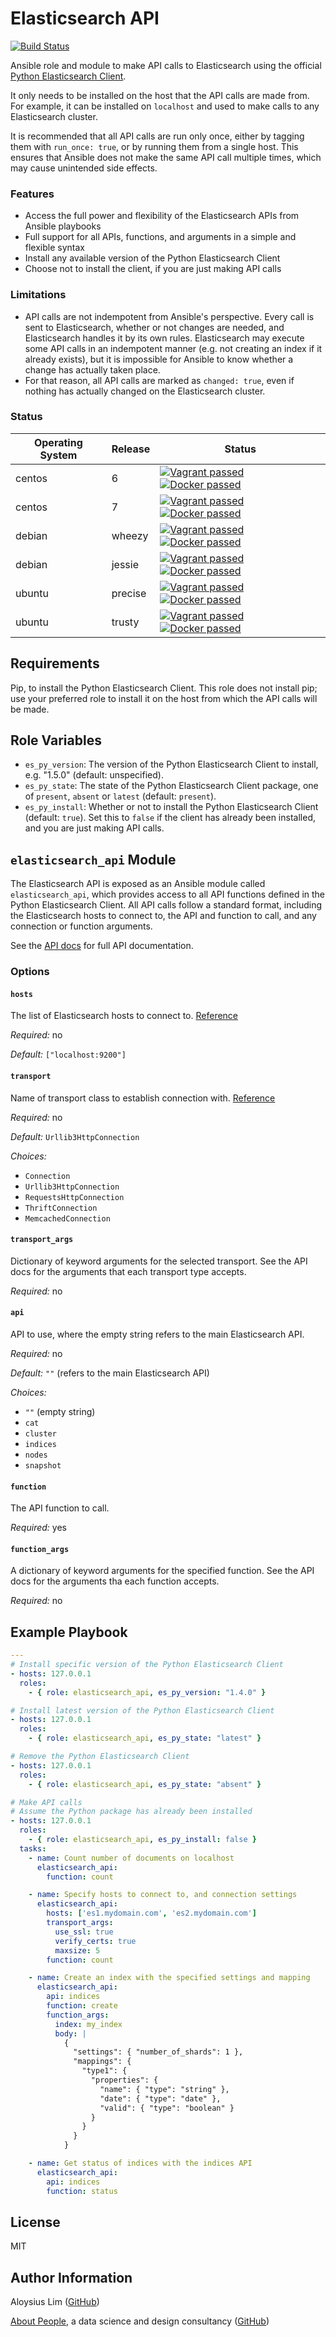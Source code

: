 # Elasticsearch API

[![Build Status](https://travis-ci.org/abtpeople/ansible-elasticsearch_api.svg)](https://travis-ci.org/abtpeople/ansible-elasticsearch_api)

Ansible role and module to make API calls to Elasticsearch using the official [Python Elasticsearch Client](http://elasticsearch-py.readthedocs.org/en/master/).

It only needs to be installed on the host that the API calls are made from. For example, it can be installed on `localhost` and used to make calls to any Elasticsearch cluster.

It is recommended that all API calls are run only once, either by tagging them with `run_once: true`, or by running them from a single host. This ensures that Ansible does not make the same API call multiple times, which may cause unintended side effects.

### Features

* Access the full power and flexibility of the Elasticsearch APIs from Ansible playbooks
* Full support for all APIs, functions, and arguments in a simple and flexible syntax
* Install any available version of the Python Elasticsearch Client
* Choose not to install the client, if you are just making API calls

### Limitations

* API calls are not indempotent from Ansible's perspective. Every call is sent to Elasticsearch, whether or not changes are needed, and Elasticsearch handles it by its own rules. Elasticsearch may execute some API calls in an indempotent manner (e.g. not creating an index if it already exists), but it is impossible for Ansible to know whether a change has actually taken place.
* For that reason, all API calls are marked as `changed: true`, even if nothing has actually changed on the Elasticsearch cluster.

### Status

Operating System | Release | Status                                                                                                                                                                                                    |
---------------- | ------- | ------                                                                                                                                                                                                    |
centos           | 6       | [![Vagrant passed](https://img.shields.io/badge/vagrant-passed-brightgreen.svg?style=flat-square)](#) [![Docker passed](https://img.shields.io/badge/docker-passed-brightgreen.svg?style=flat-square)](#) |
centos           | 7       | [![Vagrant passed](https://img.shields.io/badge/vagrant-passed-brightgreen.svg?style=flat-square)](#) [![Docker passed](https://img.shields.io/badge/docker-passed-brightgreen.svg?style=flat-square)](#) |
debian           | wheezy  | [![Vagrant passed](https://img.shields.io/badge/vagrant-passed-brightgreen.svg?style=flat-square)](#) [![Docker passed](https://img.shields.io/badge/docker-passed-brightgreen.svg?style=flat-square)](#) |
debian           | jessie  | [![Vagrant passed](https://img.shields.io/badge/vagrant-passed-brightgreen.svg?style=flat-square)](#) [![Docker passed](https://img.shields.io/badge/docker-passed-brightgreen.svg?style=flat-square)](#) |
ubuntu           | precise | [![Vagrant passed](https://img.shields.io/badge/vagrant-passed-brightgreen.svg?style=flat-square)](#) [![Docker passed](https://img.shields.io/badge/docker-passed-brightgreen.svg?style=flat-square)](#) |
ubuntu           | trusty  | [![Vagrant passed](https://img.shields.io/badge/vagrant-passed-brightgreen.svg?style=flat-square)](#) [![Docker passed](https://img.shields.io/badge/docker-passed-brightgreen.svg?style=flat-square)](#) |

## Requirements

Pip, to install the Python Elasticsearch Client. This role does not install pip; use your preferred role to install it on the host from which the API calls will be made.

## Role Variables

* `es_py_version`: The version of the Python Elasticsearch Client to install, e.g. "1.5.0" (default: unspecified).
* `es_py_state`: The state of the Python Elasticsearch Client package, one of `present`, `absent` or `latest` (default: `present`).
* `es_py_install`: Whether or not to install the Python Elasticsearch Client (default: `true`). Set this to `false` if the client has already been installed, and you are just making API calls.

## `elasticsearch_api` Module

The Elasticsearch API is exposed as an Ansible module called `elasticsearch_api`, which provides access to all API functions defined in the Python Elasticsearch Client. All API calls follow a standard format, including the Elasticsearch hosts to connect to, the API and function to call, and any connection or function arguments.

See the [API docs](http://elasticsearch-py.readthedocs.org/) for full API documentation.

### Options

#### `hosts`
The list of Elasticsearch hosts to connect to. [Reference](http://elasticsearch-py.readthedocs.org/en/master/api.html#elasticsearch)

*Required:* no

*Default:* `["localhost:9200"]`

#### `transport`
Name of transport class to establish connection with. [Reference](http://elasticsearch-py.readthedocs.org/en/master/transports.html)

*Required:* no

*Default:* `Urllib3HttpConnection `

*Choices:*

* `Connection`
* `Urllib3HttpConnection`
* `RequestsHttpConnection`
* `ThriftConnection`
* `MemcachedConnection`

#### `transport_args`
Dictionary of keyword arguments for the selected transport. See the API docs for the arguments that each transport type accepts.

*Required:* no

#### `api`
API to use, where the empty string refers to the main Elasticsearch API.

*Required:* no

*Default:* `""` (refers to the main Elasticsearch API)

*Choices:*

* `""` (empty string)
* `cat`
* `cluster`
* `indices`
* `nodes`
* `snapshot`

#### `function`
The API function to call.

*Required:* yes

#### `function_args`
A dictionary of keyword arguments for the specified function. See the API docs for the arguments tha each function accepts.

*Required:* no

## Example Playbook

```yaml
---
# Install specific version of the Python Elasticsearch Client
- hosts: 127.0.0.1
  roles:
    - { role: elasticsearch_api, es_py_version: "1.4.0" }

# Install latest version of the Python Elasticsearch Client
- hosts: 127.0.0.1
  roles:
    - { role: elasticsearch_api, es_py_state: "latest" }

# Remove the Python Elasticsearch Client
- hosts: 127.0.0.1
  roles:
    - { role: elasticsearch_api, es_py_state: "absent" }

# Make API calls
# Assume the Python package has already been installed
- hosts: 127.0.0.1
  roles:
    - { role: elasticsearch_api, es_py_install: false }
  tasks:
    - name: Count number of documents on localhost
      elasticsearch_api:
        function: count

    - name: Specify hosts to connect to, and connection settings
      elasticsearch_api:
        hosts: ['es1.mydomain.com', 'es2.mydomain.com']
        transport_args:
          use_ssl: true
          verify_certs: true
          maxsize: 5
        function: count

    - name: Create an index with the specified settings and mapping
      elasticsearch_api:
        api: indices
        function: create
        function_args:
          index: my_index
          body: |
            {
              "settings": { "number_of_shards": 1 },
              "mappings": {
                "type1": {
                  "properties": {
                    "name": { "type": "string" },
                    "date": { "type": "date" },
                    "valid": { "type": "boolean" }
                  }
                }
              }
            }

    - name: Get status of indices with the indices API
      elasticsearch_api:
        api: indices
        function: status
```

License
-------

MIT

Author Information
------------------

Aloysius Lim ([GitHub](https://github.com/aloysius-lim))

[About People](http://www.abtpeople.com/), a data science and design consultancy ([GitHub](https://github.com/abtpeople))
